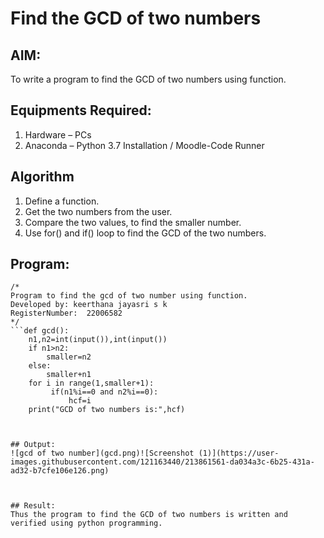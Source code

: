 # Find the GCD of two numbers

## AIM:
To write a program to find the GCD of two numbers using function.

## Equipments Required:
1. Hardware – PCs
2. Anaconda – Python 3.7 Installation / Moodle-Code Runner

## Algorithm
1. Define a function.
2. Get the two numbers from the user.
3. Compare the two values, to find the smaller number.
4. Use for() and if() loop to find the GCD of the two numbers.

## Program:
```
/*
Program to find the gcd of two number using function.
Developed by: keerthana jayasri s k
RegisterNumber:  22006582
*/
```def gcd():
    n1,n2=int(input()),int(input())
    if n1>n2:
        smaller=n2
    else:
        smaller+n1
    for i in range(1,smaller+1):
         if(n1%i==0 and n2%i==0):
             hcf=i
    print("GCD of two numbers is:",hcf)        
    


## Output:
![gcd of two number](gcd.png)![Screenshot (1)](https://user-images.githubusercontent.com/121163440/213861561-da034a3c-6b25-431a-ad32-b7cfe106e126.png)



## Result:
Thus the program to find the GCD of two numbers is written and verified using python programming.
